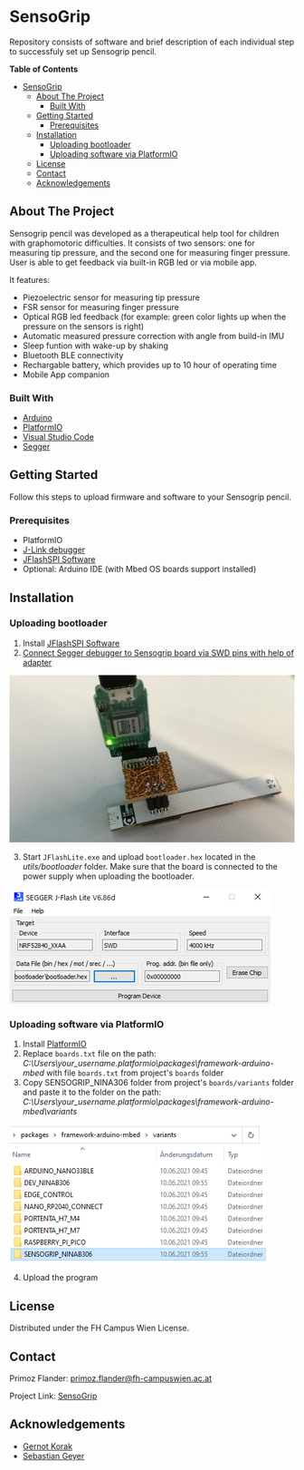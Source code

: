 # SensoGrip

Repository consists of software and brief description of each individual step to successfuly set up Sensogrip pencil.

**Table of Contents**

- [SensoGrip](#sensogrip)
  * [About The Project](#about-the-project)
    + [Built With](#built-with)
  * [Getting Started](#getting-started)
    + [Prerequisites](#prerequisites)
  * [Installation](#installation)
    + [Uploading bootloader](#uploading-bootloader)
    + [Uploading software via PlatformIO](#Uploading-software-via-PlatformIO)
  * [License](#license)
  * [Contact](#contact)
  * [Acknowledgements](#acknowledgements)

## About The Project

Sensogrip pencil was developed as a therapeutical help tool for children with graphomotoric difficulties. It consists of two sensors: one for measuring tip pressure, and the second one for measuring finger pressure. User is able to get feedback via built-in RGB led or via mobile app.

It features:
* Piezoelectric sensor for measuring tip pressure
* FSR sensor for measuring finger pressure
* Optical RGB led feedback (for example: green color lights up when the pressure on the sensors is right)
* Automatic measured pressure correction with angle from build-in IMU
* Sleep funtion with wake-up by shaking
* Bluetooth BLE connectivity
* Rechargable battery, which provides up to 10 hour of operating time
* Mobile App companion

### Built With

* [Arduino](https://www.arduino.cc)
* [PlatformIO](https://platformio.org)
* [Visual Studio Code](https://code.visualstudio.com)
* [Segger](https://www.segger.com/)

## Getting Started

Follow this steps to upload firmware and software to your Sensogrip pencil.

### Prerequisites

* PlatformIO
* [J-Link debugger](https://www.segger.com/products/debug-probes/j-link/)
* [JFlashSPI Software](https://www.segger.com/downloads/jlink)
* Optional: Arduino IDE (with Mbed OS boards support installed)


## Installation

### Uploading bootloader

1. Install [JFlashSPI Software](https://www.segger.com/downloads/jlink)
2. [Connect Segger debugger to Sensogrip board via SWD pins with help of adapter](http://djynet.net/?p=969)

![swd](docs/images/swd.png)

3. Start `JFlashLite.exe` and upload `bootloader.hex` located in the _utils/bootloader_ folder. Make sure that the board is connected to the power supply when uploading the bootloader.

![jflashlite](docs/images/jflashlite.png)

### Uploading software via PlatformIO

1. Install [PlatformIO](https://platformio.org)
2. Replace `boards.txt` file on the path: _C:\Users\your_username\.platformio\packages\framework-arduino-mbed_ with file `boards.txt` from project's `boards` folder
3. Copy SENSOGRIP_NINA306 folder from project's `boards/variants` folder and paste it to the folder on the path: _C:\Users\your_username\.platformio\packages\framework-arduino-mbed\variants_

![variants](docs/images/variants.png)

4. Upload the program

## License

Distributed under the FH Campus Wien License.

## Contact

Primoz Flander: primoz.flander@fh-campuswien.ac.at

Project Link: [SensoGrip](https://github.com/primozflander/sensogrip_pio)

## Acknowledgements
* [Gernot Korak](https://www.fh-campuswien.ac.at/forschung/forschende-von-a-z/personendetails/gernot-korak.html)
* [Sebastian Geyer](https://www.fh-campuswien.ac.at/forschung/forschende-von-a-z/personendetails/sebastian-geyer.html)
